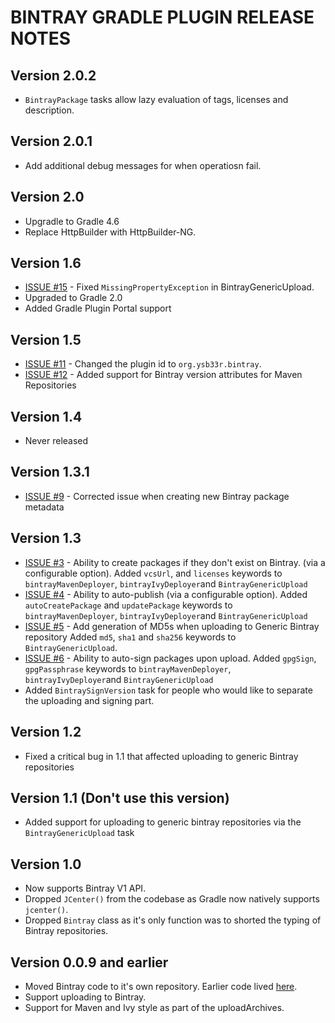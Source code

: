 BINTRAY GRADLE PLUGIN RELEASE NOTES
===================================

## Version 2.0.2
* `BintrayPackage` tasks allow lazy evaluation of tags, licenses and description.


## Version 2.0.1
* Add additional debug messages for when operatiosn fail.

## Version 2.0
* Upgradle to Gradle 4.6
* Replace HttpBuilder with HttpBuilder-NG.

## Version 1.6
* [ISSUE #15](https://github.com/ysb33r/bintray/issues/15) - Fixed `MissingPropertyException` in BintrayGenericUpload.
* Upgraded to Gradle 2.0
* Added Gradle Plugin Portal support

## Version 1.5
* [ISSUE #11](https://github.com/ysb33r/bintray/issues/11) - Changed the plugin id to ```org.ysb33r.bintray```.
* [ISSUE #12](https://github.com/ysb33r/bintray/issues/12) - Added support for Bintray version attributes for Maven Repositories

## Version 1.4
* Never released

## Version 1.3.1
* [ISSUE #9](https://github.com/ysb33r/bintray/issues/9) - Corrected issue when creating new Bintray package metadata

## Version 1.3
* [ISSUE #3](https://github.com/ysb33r/bintray/issues/3) - Ability to create packages if they don't exist on Bintray. (via a configurable option).
Added ```vcsUrl```, and ```licenses``` keywords to ```bintrayMavenDeployer```, ```bintrayIvyDeployer```and ```BintrayGenericUpload```
* [ISSUE #4](https://github.com/ysb33r/bintray/issues/4) - Ability to auto-publish (via a configurable option).
Added ```autoCreatePackage``` and ```updatePackage``` keywords to ```bintrayMavenDeployer```, ```bintrayIvyDeployer```and ```BintrayGenericUpload```
* [ISSUE #5](https://github.com/ysb33r/bintray/issues/5) - Add generation of MD5s when uploading to Generic Bintray repository
Added ```md5```, ```sha1``` and ```sha256``` keywords to ```BintrayGenericUpload```.
* [ISSUE #6](https://github.com/ysb33r/bintray/issues/6) - Ability to auto-sign packages upon upload.
Added ```gpgSign```, ```gpgPassphrase``` keywords to ```bintrayMavenDeployer```, ```bintrayIvyDeployer```and ```BintrayGenericUpload```
* Added ```BintraySignVersion``` task for people who would like to separate the uploading and signing part.

## Version 1.2
* Fixed a critical bug in 1.1 that affected uploading to generic Bintray repositories

## Version 1.1 (Don't use this version)
* Added support for uploading to generic bintray repositories via the ```BintrayGenericUpload``` task

## Version 1.0
* Now supports Bintray V1 API.
* Dropped ```JCenter()``` from the codebase as Gradle now natively supports ```jcenter()```.
* Dropped ```Bintray``` class as it's only function was to shorted the typing of Bintray repositories.

## Version 0.0.9 and earlier
* Moved Bintray code to it's own repository. Earlier code lived [here](https://github.com/ysb33r/Gradle/tree/RELEASE_0_0_9/bintray).
* Support uploading to Bintray.
* Support for Maven and Ivy style as part of the uploadArchives.
